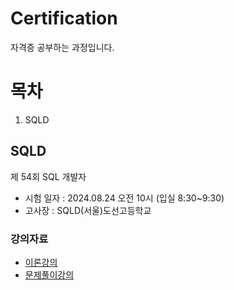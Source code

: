 # Certification
자격증 공부하는 과정입니다.

# 목차
1. SQLD

## SQLD
제 54회 SQL 개발자
* 시험 일자 : 2024.08.24 오전 10시 (입실 8:30~9:30)
* 고사장 : SQLD(서울)도선고등학교
### 강의자료
* [이론강의](https://www.youtube.com/watch?v=lxiEiAjp7d0&list=PL6i7rGeEmTvpLoDkB-kECcuD1zDt_gaPn)
* [문제풀이강의](https://www.youtube.com/watch?v=3xjikMSPtbU&t)